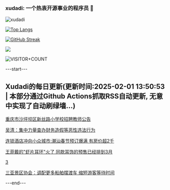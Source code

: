 ### xudadi: 一个热衷开源事业的程序员 👋

![xudadi](https://github-readme-stats-git-masterorgs-github-readme-stats-team.vercel.app/api?username=xudadi)

[![Top Langs](https://github-readme-stats.vercel.app/api/top-langs/?username=xudadi)](https://github.com/anuraghazra/github-readme-stats)

[![GitHub Streak](https://streak-stats.demolab.com?user=xudadi&locale=zh_Hans)](https://git.io/streak-stats)

![](https://raw.githubusercontent.com/xudadi/xudadi/main/assets/github-contribution-grid-snake.svg)

![VISITOR+COUNT](https://komarev.com/ghpvc/?username=xudadi&label=VISITOR+COUNT)


---start---

## Xudadi的每日更新(更新时间:2025-02-01 13:50:53 | 本部分通过Github Actions抓取RSS自动更新, 无意中实现了自动刷绿墙...)

[重庆市沙坪坝区新丝路小学校招聘教师公告](https://www.gongkaoleida.com/article/2277560)

[吴清：集中力量查办财务造假等恶性违法行为](https://m.163.com/news/article/JNA4O8RO0001899O.html)

[连锁酒店冲向小众城市:潮汕春节预订爆满 有房价超2千](https://m.163.com/news/article/JN7FN0Q40530KP1K.html)

[王菲戴的"虾片耳环"火了 同款耳饰的预售已经排到3月](https://m.163.com/news/article/JNA1F8R80514R9OJ.html)

[3](https://m.163.com/touch/news/sub/domestic)

[三亚景区协会：调配更多船舶摆渡车 缩短游客等待时间](https://m.163.com/news/article/JN9UI4Q00534A4SC.html)

---end---
